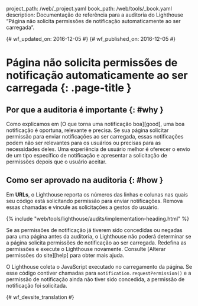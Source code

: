 project_path: /web/_project.yaml
book_path: /web/tools/_book.yaml
description: Documentação de referência para a auditoria do Lighthouse “Página não solicita permissões de notificação automaticamente ao ser carregada”.

{# wf_updated_on: 2016-12-05 #}
{# wf_published_on: 2016-12-05 #}

# Página não solicita permissões de notificação automaticamente ao ser carregada {: .page-title }

## Por que a auditoria é importante {: #why }

Como explicamos em [O que torna uma notificação boa][good], uma boa notificação é
oportuna, relevante e precisa. Se sua página solicitar permissão para enviar
notificações ao ser carregada, essas notificações podem não ser relevantes para os
usuários ou precisas para as necessidades deles. Uma experiência de usuário melhor é oferecer o
envio de um tipo específico de notificação e apresentar a solicitação de permissões depois
que o usuário aceitar.

[bom]: /web/fundamentals/engage-and-retain/push-notifications/good-notification

## Como ser aprovado na auditoria {: #how }

Em **URLs**, o Lighthouse reporta os números das linhas e colunas nas quais seu
código está solicitando permissão para enviar notificações. Remova essas chamadas
e vincule as solicitações a gestos do usuário.

{% include "web/tools/lighthouse/audits/implementation-heading.html" %}

Se as permissões de notificação já tiverem sido concedidas ou negadas para uma página antes da
auditoria, o Lighthouse não poderá determinar se a página solicita
permissões de notificação ao ser carregada. Redefina as permissões e execute o
Lighthouse novamente. Consulte [Alterar permissões do site][help] para obter mais ajuda.

O Lighthouse coleta o JavaScript executado no carregamento da página. Se esse
código contiver chamadas para `notification.requestPermission()` e a permissão
de notificação ainda não tiver sido concedida, a permissão de notificação foi solicitada.

[ajuda]: https://support.google.com/chrome/answer/6148059


{# wf_devsite_translation #}
